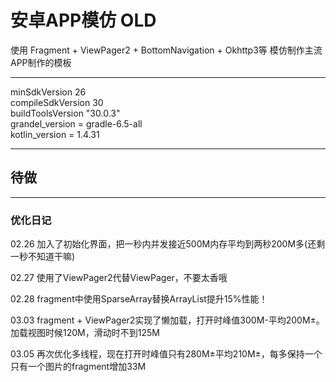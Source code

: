 # 安卓APP模仿 OLD
使用 Fragment + ViewPager2 + BottomNavigation + Okhttp3等 模仿制作主流APP制作的模板

--- 
minSdkVersion 26  
compileSdkVersion 30  
buildToolsVersion "30.0.3"  
grandel_version = gradle-6.5-all  
kotlin_version = 1.4.31  

---
## 待做

---

### 优化日记

 02.26 加入了初始化界面，把一秒内并发接近500M内存平均到两秒200M多(还剩一秒不知道干嘛)

 02.27 使用了ViewPager2代替ViewPager，不要太香哦

 02.28 fragment中使用SparseArray替换ArrayList提升15%性能！

 03.03 fragment + ViewPager2实现了懒加载，打开时峰值300M-平均200M±。加载视图时候120M，滑动时不到125M

 03.05 再次优化多线程，现在打开时峰值只有280M±平均210M±，每多保持一个只有一个图片的fragment增加33M

